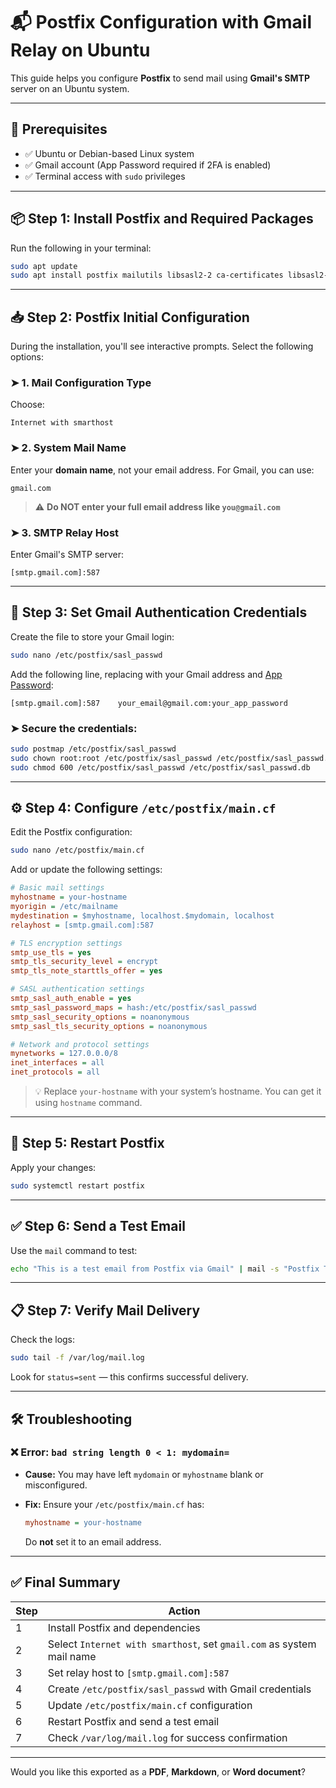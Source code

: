 # 📬 Postfix Configuration with Gmail Relay on Ubuntu

This guide helps you configure **Postfix** to send mail using **Gmail's SMTP** server on an Ubuntu system.

---

## 🧰 Prerequisites

* ✅ Ubuntu or Debian-based Linux system
* ✅ Gmail account (App Password required if 2FA is enabled)
* ✅ Terminal access with `sudo` privileges

---

## 📦 Step 1: Install Postfix and Required Packages

Run the following in your terminal:

```bash
sudo apt update
sudo apt install postfix mailutils libsasl2-2 ca-certificates libsasl2-modules
```

---

## 📥 Step 2: Postfix Initial Configuration

During the installation, you'll see interactive prompts. Select the following options:

### ➤ 1. Mail Configuration Type

Choose:

```
Internet with smarthost
```

### ➤ 2. System Mail Name

Enter your **domain name**, not your email address. For Gmail, you can use:

```
gmail.com
```

> ⚠️ **Do NOT enter your full email address like `you@gmail.com`**

### ➤ 3. SMTP Relay Host

Enter Gmail's SMTP server:

```
[smtp.gmail.com]:587
```

---

## 🔐 Step 3: Set Gmail Authentication Credentials

Create the file to store your Gmail login:

```bash
sudo nano /etc/postfix/sasl_passwd
```

Add the following line, replacing with your Gmail address and [App Password](https://myaccount.google.com/apppasswords):

```
[smtp.gmail.com]:587    your_email@gmail.com:your_app_password
```

### ➤ Secure the credentials:

```bash
sudo postmap /etc/postfix/sasl_passwd
sudo chown root:root /etc/postfix/sasl_passwd /etc/postfix/sasl_passwd.db
sudo chmod 600 /etc/postfix/sasl_passwd /etc/postfix/sasl_passwd.db
```

---

## ⚙️ Step 4: Configure `/etc/postfix/main.cf`

Edit the Postfix configuration:

```bash
sudo nano /etc/postfix/main.cf
```

Add or update the following settings:

```ini
# Basic mail settings
myhostname = your-hostname
myorigin = /etc/mailname
mydestination = $myhostname, localhost.$mydomain, localhost
relayhost = [smtp.gmail.com]:587

# TLS encryption settings
smtp_use_tls = yes
smtp_tls_security_level = encrypt
smtp_tls_note_starttls_offer = yes

# SASL authentication settings
smtp_sasl_auth_enable = yes
smtp_sasl_password_maps = hash:/etc/postfix/sasl_passwd
smtp_sasl_security_options = noanonymous
smtp_sasl_tls_security_options = noanonymous

# Network and protocol settings
mynetworks = 127.0.0.0/8
inet_interfaces = all
inet_protocols = all
```

> 💡 Replace `your-hostname` with your system’s hostname. You can get it using `hostname` command.

---

## 🔄 Step 5: Restart Postfix

Apply your changes:

```bash
sudo systemctl restart postfix
```

---

## ✅ Step 6: Send a Test Email

Use the `mail` command to test:

```bash
echo "This is a test email from Postfix via Gmail" | mail -s "Postfix Test" your_email@gmail.com
```

---

## 📋 Step 7: Verify Mail Delivery

Check the logs:

```bash
sudo tail -f /var/log/mail.log
```

Look for `status=sent` — this confirms successful delivery.

---

## 🛠️ Troubleshooting

### ❌ Error: `bad string length 0 < 1: mydomain=`

* **Cause:** You may have left `mydomain` or `myhostname` blank or misconfigured.
* **Fix:** Ensure your `/etc/postfix/main.cf` has:

  ```ini
  myhostname = your-hostname
  ```

  Do **not** set it to an email address.

---

## ✅ Final Summary

| Step | Action                                                                |
| ---- | --------------------------------------------------------------------- |
| 1    | Install Postfix and dependencies                                      |
| 2    | Select `Internet with smarthost`, set `gmail.com` as system mail name |
| 3    | Set relay host to `[smtp.gmail.com]:587`                              |
| 4    | Create `/etc/postfix/sasl_passwd` with Gmail credentials              |
| 5    | Update `/etc/postfix/main.cf` configuration                           |
| 6    | Restart Postfix and send a test email                                 |
| 7    | Check `/var/log/mail.log` for success confirmation                    |

---

Would you like this exported as a **PDF**, **Markdown**, or **Word document**?
